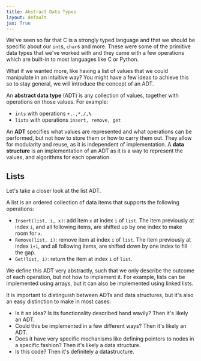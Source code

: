 ```yaml
---
title: Abstract Data Types
layout: default
jax: True
---
```

We've seen so far that C is a strongly typed language and that we should be specific about our `int`s, `char`s and more. These were some of the primitive data types that we've worked with and they came with a few operations which are built-in to most languages like C or Python.

What if we wanted more, like having a list of values that we could manipulate in an intuitive way? You might have a few ideas to achieve this so to stay general, we will introduce the concept of an ADT.

An **abstract data type** (ADT) is any collection of values, together with operations on those values. For example:

- `ints` with operations `+,-,*,/,%`
- `lists` with operations `insert, remove, get`

An **ADT** specifies what values are represented and what operations can be performed, but not how to store them or how to carry them out. They allow for modularity and reuse, as it is independent of implementation. A **data structure** is an implementation of an ADT as it is a way to represent the values, and algorithms for each operation.

## Lists

Let's take a closer look at the list ADT.

A list is an ordered collection of data items that supports the following operations:

- `Insert(list, i, x)`: add item `x` at index `i` of `list`. The item previously at index `i`, and all following items, are shifted up by one index to make room for `x`.
- `Remove(list, i)`: remove item at index `i` of `list`. The item previously at index `i+1`, and all following items, are shifted down by one index to fill the gap.
- `Get(list, i)`: return the item at index `i` of `list`.

We define this ADT very abstractly, such that we only describe the outcome of each operation, but not how to implement it. For example, lists can be implemented using arrays, but it can also be implemented using linked lists.

It is important to distinguish between ADTs and data structures, but it's also an easy distinction to make in most cases:

- Is it an idea? Is its functionality described hand wavily? Then it's likely an ADT.
- Could this be implemented in a few different ways? Then it's likely an ADT.
- Does it have very specific mechanisms like defining pointers to nodes in a specific fashion? Then it's likely a data structure.
- Is this code? Then it's definitely a datastructure.
